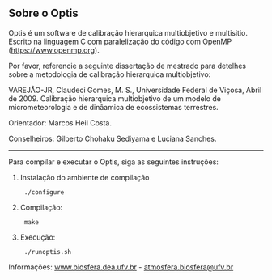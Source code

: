 Sobre o Optis
---------------------------------------------------------------------------
Optis é um software de calibração hierarquica multiobjetivo e multisitio.
Escrito na linguagem C com paralelização do código com OpenMP (https://www.openmp.org).

Por favor, referencie a seguinte dissertação de mestrado para detelhes sobre a metodologia
de calibração hierarquica multiobjetivo:

VAREJÃO-JR, Claudeci Gomes, M. S., Universidade Federal de Viçosa, Abril de 2009. Calibração hierarquica multiobjetivo de um modelo de micrometeorologia e de dinâamica de ecossistemas terrestres. 

Orientador: Marcos Heil Costa. 

Conselheiros: Gilberto Chohaku Sediyama e Luciana Sanches.

-------------------------
Para compilar e executar o Optis, siga as seguintes instruções:

1) Instalação do ambiente de compilação
 
        ./configure 

2) Compilação:

        make
    
3) Execução:  
  
        ./runoptis.sh
  
Informações: 
www.biosfera.dea.ufv.br - atmosfera.biosfera@ufv.br 




